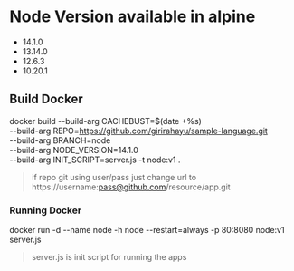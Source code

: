# Node Version available in alpine
 - 14.1.0
 - 13.14.0
 - 12.6.3
 - 10.20.1

## Build Docker
docker build --build-arg CACHEBUST=$(date +%s) \
--build-arg REPO=https://github.com/girirahayu/sample-language.git \
--build-arg BRANCH=node \
--build-arg NODE_VERSION=14.1.0 \
--build-arg INIT_SCRIPT=server.js -t node:v1 .

> if repo git using user/pass just change url to https://username:pass@github.com/resource/app.git

### Running Docker
docker run -d --name node -h node --restart=always -p 80:8080 node:v1 server.js

> server.js is init script for running the apps

